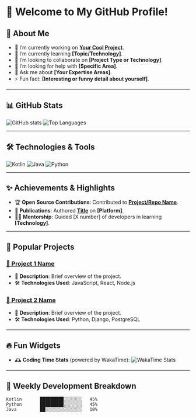 # 👋 Welcome to My GitHub Profile!

## 🚀 About Me
- 🔭 I’m currently working on **[Your Cool Project](#)**.
- 🌱 I’m currently learning **[Topic/Technology]**.
- 👯 I’m looking to collaborate on **[Project Type or Technology]**.
- 🤔 I’m looking for help with **[Specific Area]**.
- 💬 Ask me about **[Your Expertise Areas]**.
- ⚡ Fun fact: **[Interesting or funny detail about yourself]**.

---

## 📊 GitHub Stats

![GitHub stats](https://github-readme-stats.vercel.app/api?username=DaCodingBeast&show_icons=true&theme=radical)
![Top Languages](https://github-readme-stats.vercel.app/api/top-langs/?username=DaCodingBeast&layout=compact&theme=radical)

---

## 🛠️ Technologies & Tools
![Kotlin](https://img.shields.io/badge/-Kotlin-0095D5?logo=kotlin&logoColor=white)
![Java](https://img.shields.io/badge/-Java-007396?logo=java&logoColor=white)
![Python](https://img.shields.io/badge/-Python-3776AB?logo=python&logoColor=white)

---

## ✨ Achievements & Highlights
- 🏆 **Open Source Contributions**: Contributed to **[Project/Repo Name](#)**.
- 📖 **Publications**: Authored **[Title](#)** on **[Platform]**.
- 👨‍🏫 **Mentorship**: Guided [X number] of developers in learning **[Technology]**.

---

## 🔗 Popular Projects

### [📂 Project 1 Name](https://github.com/DaCodingBeast/project1)
- 🚀 **Description**: Brief overview of the project.
- 🛠️ **Technologies Used**: JavaScript, React, Node.js

### [📂 Project 2 Name](https://github.com/DaCodingBeast/project2)
- 🚀 **Description**: Brief overview of the project.
- 🛠️ **Technologies Used**: Python, Django, PostgreSQL

---

## 🔥 Fun Widgets
- 🕰️ **Coding Time Stats** (powered by WakaTime):
![WakaTime Stats](https://github-readme-stats.vercel.app/api/wakatime?username=DaCodingBeast&theme=radical)

---

## 📅 Weekly Development Breakdown
```text
Kotlin       █████████░░░░░░░   45%
Python       █████████░░░░░░░   45%
Java         ██░░░░░░░░░░░░░░   10%
